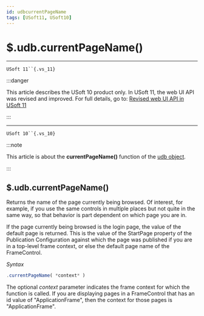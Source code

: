 ```yaml
---
id: udbcurrentPageName
tags: [USoft11, USoft10]
---
```

# $.udb.currentPageName()



----

`USoft 11``{.vs_11}`


:::danger

This article describes the USoft 10 product only.
In USoft 11, the web UI API was revised and improved. For full details, go to:
[Revised web UI API in USoft 11](/docs/Web_and_app_UIs/UDB_udb/Revised_web_UI_API_in_USoft_11.md)

:::

----

`USoft 10``{.vs_10}`


:::note

This article is about the **currentPageName()** function of the [udb object](/docs/Web_and_app_UIs/UDB_udb).

:::

## **$.udb.currentPageName()**

Returns the name of the page currently being browsed. Of interest, for example, if you use the same controls in multiple places but not quite in the same way, so that behavior is part dependent on which page you are in.

If the page currently being browsed is the login page, the value of the default page is returned. This is the value of the StartPage property of the Publication Configuration against which the page was published if you are in a top-level frame context, or else the default page name of the FrameControl.

*Syntax*

```js
.currentPageName( *context* )
```

The optional *context* parameter indicates the frame context for which the function is called. If you are displaying pages in a FrameControl that has an id value of "ApplicationFrame", then the context for those pages is "ApplicationFrame".